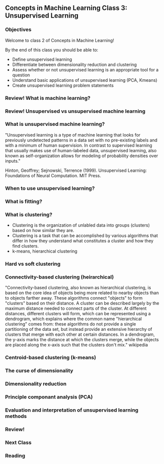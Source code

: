 ## Concepts in Machine Learning Class 3: Unsupervised Learning

### Objectives

Welcome to class 2 of Concepts in Machine Learning!

By the end of this class you should be able to:

* Define unsupervised learning
* Differentiate between dimensionality reduction and clustering
* Assess whether or not unsupervised learning is an appropriate tool for a question
* Understand basic applications of unsupervised learning (PCA, Kmeans)
* Create unsupervised learning problem statements

### Review! What is machine learning?

### Review! Unsupervised vs unsupervised machine learning

### What is unsupervised machine learning?

"Unsupervised learning is a type of machine learning that looks for previously undetected patterns in a data set with no pre-existing labels and with a minimum of human supervision. In contrast to supervised learning that usually makes use of human-labeled data, unsupervised learning, also known as self-organization allows for modeling of probability densities over inputs."

Hinton, Geoffrey; Sejnowski, Terrence (1999). Unsupervised Learning: Foundations of Neural Computation. MIT Press.

### When to use unsupervised learning?

### What is fitting?

### What is clustering?

* Clustering is the organization of unlabled data into groups (clusters) based on how similar they are. 
* Clustering is a task that can be accomplished by various algorithms that differ in how they understand what constitutes a cluster and how they find clusters.
* k-means, hierarchical clustering

### Hard vs soft clustering

### Connectivity-based clustering (heirarchical)

"Connectivity-based clustering, also known as hierarchical clustering, is based on the core idea of objects being more related to nearby objects than to objects farther away. These algorithms connect "objects" to form "clusters" based on their distance. A cluster can be described largely by the maximum distance needed to connect parts of the cluster. At different distances, different clusters will form, which can be represented using a dendrogram, which explains where the common name "hierarchical clustering" comes from: these algorithms do not provide a single partitioning of the data set, but instead provide an extensive hierarchy of clusters that merge with each other at certain distances. In a dendrogram, the y-axis marks the distance at which the clusters merge, while the objects are placed along the x-axis such that the clusters don't mix." wikipedia

### Centroid-based clustering (k-means)

### The curse of dimensionality

### Dimensionality reduction

### Principle componant analysis (PCA)

### Evaluation and interpretation of unsupervised learning methods

### Review!

### Next Class

### Reading
